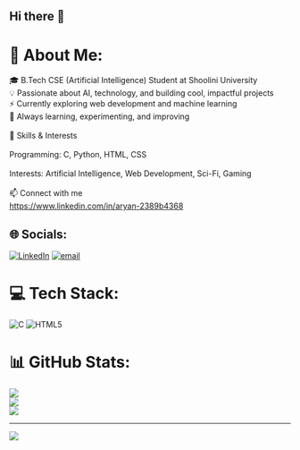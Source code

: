## Hi there 👋

# 💫 About Me:
🎓 B.Tech CSE (Artificial Intelligence) Student at Shoolini University<br>💡 Passionate about AI, technology, and building cool, impactful projects<br>⚡ Currently exploring web development and machine learning<br>🚀 Always learning, experimenting, and improving<br><br>🧠 Skills & Interests<br><br>Programming: C, Python, HTML, CSS<br><br>Interests: Artificial Intelligence, Web Development, Sci-Fi, Gaming<br><br>📫 Connect with me<br>https://www.linkedin.com/in/aryan-2389b4368


## 🌐 Socials:
[![LinkedIn](https://img.shields.io/badge/LinkedIn-%230077B5.svg?logo=linkedin&logoColor=white)](https://linkedin.com/in/https://www.linkedin.com/in/aryan-2389b4368) [![email](https://img.shields.io/badge/Email-D14836?logo=gmail&logoColor=white)](mailto:aryanaryan12345678910@gmail.com) 

# 💻 Tech Stack:
![C](https://img.shields.io/badge/c-%2300599C.svg?style=for-the-badge&logo=c&logoColor=white) ![HTML5](https://img.shields.io/badge/html5-%23E34F26.svg?style=for-the-badge&logo=html5&logoColor=white)
# 📊 GitHub Stats:
![](https://github-readme-stats.vercel.app/api?username=Ray-99-afk&theme=dark&hide_border=true&include_all_commits=true&count_private=false)<br/>
![](https://nirzak-streak-stats.vercel.app/?user=Ray-99-afk&theme=dark&hide_border=true)<br/>
![](https://github-readme-stats.vercel.app/api/top-langs/?username=Ray-99-afk&theme=dark&hide_border=true&include_all_commits=true&count_private=false&layout=compact)

---
[![](https://visitcount.itsvg.in/api?id=Ray-99-afk&icon=0&color=0)](https://visitcount.itsvg.in)

<!-- Proudly created with GPRM ( https://gprm.itsvg.in ) -->
